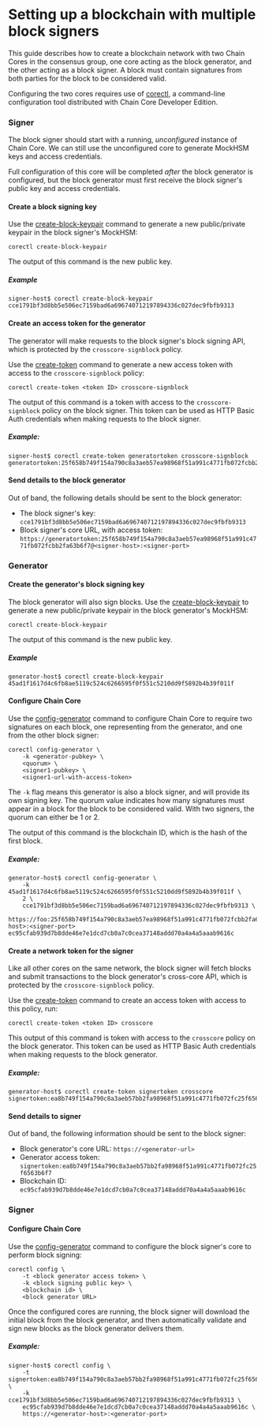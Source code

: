 # Setting up a blockchain with multiple block signers

This guide describes how to create a blockchain network with two Chain Cores in the consensus group, one core acting as the block generator, and the other acting as a block signer. A block must contain signatures from both parties for the block to be considered valid.

Configuring the two cores requires use of [corectl](../reference/corectl.md), a command-line configuration tool distributed with Chain Core Developer Edition.

### Signer

The block signer should start with a running, *unconfigured* instance of Chain Core. We can still use the unconfigured core to generate MockHSM keys and access credentials.

Full configuration of this core will be completed *after* the block generator is configured, but the block generator must first receive the block signer's public key and access credentials.

#### Create a block signing key

Use the [create-block-keypair](../reference/corectl.md#create-block-keypair) command to generate a new public/private keypair in the block signer's MockHSM:

```
corectl create-block-keypair
```

The output of this command is the new public key.

##### Example

```
signer-host$ corectl create-block-keypair
cce1791bf3d8bb5e506ec7159bad6a696740712197894336c027dec9fbfb9313
```

#### Create an access token for the generator

The generator will make requests to the block signer's block signing API, which is protected by the `crosscore-signblock` policy.

Use the [create-token](../reference/corectl.md#create-token) command to generate a new access token with access to the `crosscore-signblock` policy:

```
corectl create-token <token ID> crosscore-signblock
```

The output of this command is a token with access to the `crosscore-signblock` policy on the block signer. This token can be used as HTTP Basic Auth credentials when making requests to the block signer.

##### Example:

```
signer-host$ corectl create-token generatortoken crosscore-signblock
generatortoken:25f658b749f154a790c8a3aeb57ea98968f51a991c4771fb072fcbb2fa63b6f7
```

#### Send details to the block generator

Out of band, the following details should be sent to the block generator:

- The block signer's key: `cce1791bf3d8bb5e506ec7159bad6a696740712197894336c027dec9fbfb9313`
- Block signer's core URL, with access token: `https://generatortoken:25f658b749f154a790c8a3aeb57ea98968f51a991c4771fb072fcbb2fa63b6f7@<signer-host>:<signer-port>`

### Generator

#### Create the generator's block signing key

The block generator will also sign blocks. Use the [create-block-keypair](../reference/corectl.md#create-block-keypair) to generate a new public/private keypair in the block generator's MockHSM:

```
corectl create-block-keypair
```

The output of this command is the new public key.

##### Example

```
generator-host$ corectl create-block-keypair
45ad1f1617d4c6fb8ae5119c524c6266595f0f551c5210dd9f5892b4b39f011f
```

#### Configure Chain Core

Use the [config-generator](../reference/corectl.md#config-generator) command to configure Chain Core to require two signatures on each block, one representing from the generator, and one from the other block signer:

```
corectl config-generator \
    -k <generator-pubkey> \
    <quorum> \
    <signer1-pubkey> \
    <signer1-url-with-access-token>
```

The `-k` flag means this generator is also a block signer, and will provide its own signing key. The quorum value indicates how many signatures must appear in a block for the block to be considered valid. With two signers, the quorum can either be 1 or 2.

The output of this command is the blockchain ID, which is the hash of the first block.

##### Example:

```
generator-host$ corectl config-generator \
    -k 45ad1f1617d4c6fb8ae5119c524c6266595f0f551c5210dd9f5892b4b39f011f \
    2 \
    cce1791bf3d8bb5e506ec7159bad6a696740712197894336c027dec9fbfb9313 \
    https://foo:25f658b749f154a790c8a3aeb57ea98968f51a991c4771fb072fcbb2fa63b6f7@<signer-host>:<signer-port>
ec95cfab939d7b8dde46e7e1dcd7cb0a7c0cea37148addd70a4a4a5aaab9616c
```

#### Create a network token for the signer

Like all other cores on the same network, the block signer will fetch blocks and submit transactions to the block generator's cross-core API, which is protected by the `crosscore-signblock` policy.

Use the [create-token](../reference/corectl.md#create-token) command to create an access token with access to this policy, run:

```
corectl create-token <token ID> crosscore
```

This output of this command is token with access to the `crosscore` policy on the block generator. This token can be used as HTTP Basic Auth credentials when making requests to the block generator.

##### Example:

```
generator-host$ corectl create-token signertoken crosscore
signertoken:ea8b749f154a790c8a3aeb57bb2fa98968f51a991c4771fb072fc25f6563b6f7
```

#### Send details to signer

Out of band, the following information should be sent to the block signer:

- Block generator's core URL: `https://<generator-url>`
- Generator access token: `signertoken:ea8b749f154a790c8a3aeb57bb2fa98968f51a991c4771fb072fc25f6563b6f7`
- Blockchain ID: `ec95cfab939d7b8dde46e7e1dcd7cb0a7c0cea37148addd70a4a4a5aaab9616c`

### Signer

#### Configure Chain Core

Use the [config-generator](../reference/corectl.md#config-generator) command to configure the block signer's core to perform block signing:

```
corectl config \
    -t <block generator access token> \
    -k <block signing public key> \
    <blockchain id> \
    <block generator URL>
```

Once the configured cores are running, the block signer will download the initial block from the block generator, and then automatically validate and sign new blocks as the block generator delivers them.

##### Example:

```
signer-host$ corectl config \
    -t signertoken:ea8b749f154a790c8a3aeb57bb2fa98968f51a991c4771fb072fc25f6563b6f7 \
    -k cce1791bf3d8bb5e506ec7159bad6a696740712197894336c027dec9fbfb9313 \
    ec95cfab939d7b8dde46e7e1dcd7cb0a7c0cea37148addd70a4a4a5aaab9616c \
    https://<generator-host>:<generator-port>
```
